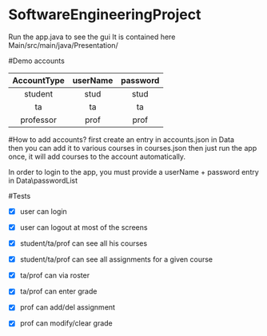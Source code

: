# SoftwareEngineeringProject

Run the app.java to see the gui
It is contained here Main/src/main/java/Presentation/

#Demo accounts

|AccountType |userName | password|
|:----------:|:-------:|:-------:|
| student    | stud    | stud    |
| ta         | ta      | ta      |
| professor  | prof    | prof    |


#How to add accounts?
first create an entry in accounts.json in Data\
then you can add it to various courses in courses.json
then just run the app once, it will add courses to the account automatically.

In order to login to the app, you must provide a userName + password entry in Data\passwordList


#Tests
- [x] user can login
- [x] user can logout at most of the screens
- [x] student/ta/prof can see all his courses
- [x] student/ta/prof can see all assignments for a given course
- [x] ta/prof can via roster
- [x] ta/prof can enter grade
- [x] prof can add/del assignment
- [x] prof can modify/clear grade
    